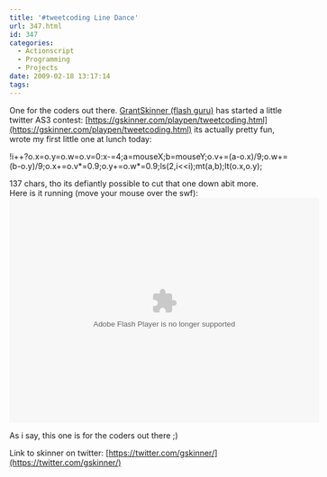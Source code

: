 ```yaml
---
title: '#tweetcoding Line Dance'
url: 347.html
id: 347
categories:
  - Actionscript
  - Programming
  - Projects
date: 2009-02-18 13:17:14
tags:
---
```


One for the coders out there. [GrantSkinner (flash guru)](https://gskinner.com) has started a little twitter AS3 contest: [https://gskinner.com/playpen/tweetcoding.html](https://gskinner.com/playpen/tweetcoding.html) its actually pretty fun, wrote my first little one at lunch today:

<!-- more -->

!i++?o.x=o.y=o.w=o.v=0:x-=4;a=mouseX;b=mouseY;o.v+=(a-o.x)/9;o.w+=(b-o.y)/9;o.x+=o.v*=0.9;o.y+=o.w*=0.9;ls(2,i&lt;&lt;i);mt(a,b);lt(o.x,o.y);

<div id=":zg" class="ArwC7c ckChnd">137 chars, tho its defiantly possible to cut that one down abit more.</div>
<div class="ArwC7c ckChnd"></div>
<div class="ArwC7c ckChnd">Here is it running (move your mouse over the swf):</div>
<div class="ArwC7c ckChnd"><object width="550" height="400" data="/flash/tweetcoding/mikeysee01.swf" type="application/x-shockwave-flash"><param name="src" value="/flash/tweetcoding/mikeysee01.swf" /></object>

As i say, this one is for the coders out there ;)

Link to skinner on twitter: [https://twitter.com/gskinner/](https://twitter.com/gskinner/)</div>
